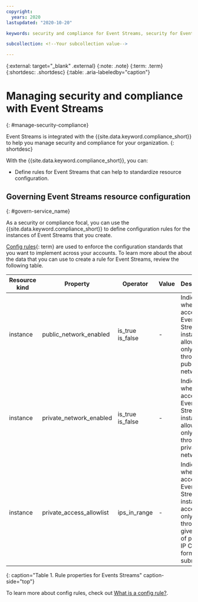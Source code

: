 ```yaml
---
copyright:
  years: 2020
lastupdated: "2020-10-20"

keywords: security and compliance for Event Streams, security for Event streams, compliance for Event Streams,

subcollection: <!--Your subcollection value-->

---
```


{:external: target="_blank" .external}
{:note: .note}
{:term: .term}
{:shortdesc: .shortdesc}
{:table: .aria-labeledby="caption"}


# Managing security and compliance with Event Streams
{: #manage-security-compliance}

<!-- Name this file `manage-scc.md` and place it in the "Enhancing security" topic group. -->

Event Streams is integrated with the {{site.data.keyword.compliance_short}} to help you manage security and compliance for your organization.
{: shortdesc}

<!--Add the following sections as your service onboards to the Security and Compliance Center. You might have only monitoring or you might also have configuration enforcement. Also, if you only have one of the options, be sure to remove the bulleted list and write the following section as a sentence.-->

With the {{site.data.keyword.compliance_short}}, you can:

* Define rules for Event Streams that can help to standardize resource configuration.


## Governing Event Streams resource configuration
{: #govern-service_name}

As a security or compliance focal, you can use the {{site.data.keyword.compliance_short}} to define configuration rules for the instances of Event Streams that you create.

[Config rules](#x3084914){: term} are used to enforce the configuration standards that you want to implement across your accounts. To learn more about the about the data that you can use to create a rule for Event Streams, review the following table.

| Resource kind | Property | Operator | Value | Description |
|---------------|----------|---------------|-------|-------------|
| instance | public_network_enabled | is_true <br>is_false | - | Indicates whether access to a Event Streams instance is allowed only through a public network. |
| instance | private_network_enabled | is_true <br>is_false | - | Indicates whether access to a Event Streams instance is allowed only through a private network. |
| instance | private_access_allowlist | ips_in_range | - | Indicates whether access to a Event Streams instance is accessible only through a given range of private IP CIDR formatted subnets. |
{: caption="Table 1. Rule properties for Events Streams" caption-side="top"}

To learn more about config rules, check out [What is a config rule?](/docs/security-compliance?topic=security-compliance-what-is-rule).
